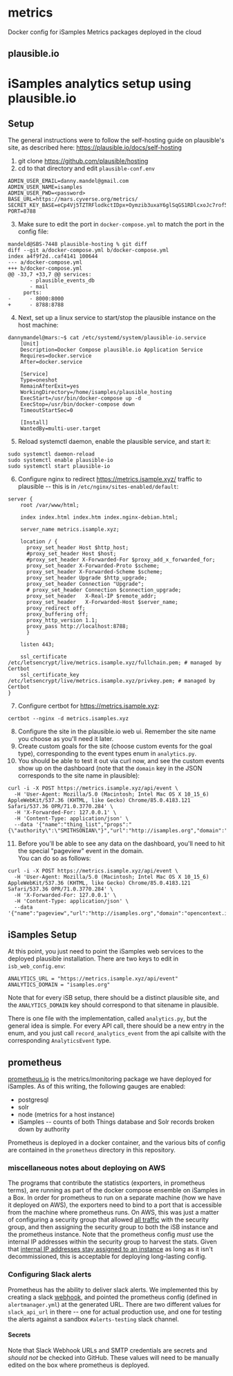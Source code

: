 # metrics
Docker config for iSamples Metrics packages deployed in the cloud

## plausible.io

# iSamples analytics setup using plausible.io

## Setup
The general instructions were to follow the self-hosting guide on plausible's site, as described here: https://plausible.io/docs/self-hosting

1. git clone https://github.com/plausible/hosting
2. cd to that directory and edit `plausible-conf.env`
```
ADMIN_USER_EMAIL=danny.mandel@gmail.com
ADMIN_USER_NAME=isamples
ADMIN_USER_PWD=<password>
BASE_URL=https://mars.cyverse.org/metrics/
SECRET_KEY_BASE=eCp4Vj5TZTRFlodkctIDpx+Oymzib3uxaY6glSqGS1RDlcxoJc7rof5l2M5zxqPPJRvsLx9efjt9f4ZxDYAoTQ==
PORT=8788
```
3. Make sure to edit the port in `docker-compose.yml` to match the port in the config file:
```
mandeld@SBS-7448 plausible-hosting % git diff
diff --git a/docker-compose.yml b/docker-compose.yml
index a4f9f2d..caf4141 100644
--- a/docker-compose.yml
+++ b/docker-compose.yml
@@ -33,7 +33,7 @@ services:
       - plausible_events_db
       - mail
     ports:
-      - 8000:8000
+      - 8788:8788
```
4. Next, set up a linux service to start/stop the plausible instance on the host machine:
```
dannymandel@mars:~$ cat /etc/systemd/system/plausible-io.service 
    [Unit]
    Description=Docker Compose plausible.io Application Service
    Requires=docker.service
    After=docker.service

    [Service]
    Type=oneshot
    RemainAfterExit=yes
    WorkingDirectory=/home/isamples/plausible_hosting
    ExecStart=/usr/bin/docker-compose up -d
    ExecStop=/usr/bin/docker-compose down 
    TimeoutStartSec=0

    [Install]
    WantedBy=multi-user.target  
```
5. Reload systemctl daemon, enable the plausible service, and start it:
```
sudo systemctl daemon-reload
sudo systemctl enable plausible-io
sudo systemctl start plausible-io
```
6. Configure nginx to redirect https://metrics.isample.xyz/ traffic to plausible -- this is in `/etc/nginx/sites-enabled/default`:
```
server {
	root /var/www/html;

	index index.html index.htm index.nginx-debian.html;

	server_name metrics.isample.xyz;	

    location / {
      proxy_set_header Host $http_host;
      #proxy_set_header Host $host;
      #proxy_set_header X-Forwarded-For $proxy_add_x_forwarded_for;
      proxy_set_header X-Forwarded-Proto $scheme;
      proxy_set_header X-Forwarded-Scheme $scheme;
      proxy_set_header Upgrade $http_upgrade;
      proxy_set_header Connection "Upgrade";
      # proxy_set_header Connection $connection_upgrade;
      proxy_set_header   X-Real-IP $remote_addr;
      proxy_set_header   X-Forwarded-Host $server_name;
      proxy_redirect off;
      proxy_buffering off;
      proxy_http_version 1.1;
      proxy_pass http://localhost:8788;
      }

	listen 443;

    ssl_certificate /etc/letsencrypt/live/metrics.isample.xyz/fullchain.pem; # managed by Certbot
    ssl_certificate_key /etc/letsencrypt/live/metrics.isample.xyz/privkey.pem; # managed by Certbot
}
```
7. Configure certbot for https://metrics.isample.xyz:
```
certbot --nginx -d metrics.isamples.xyz
```
8. Configure the site in the plausible.io web ui.  Remember the site name you choose as you'll need it later.
9. Create custom goals for the site (choose custom events for the goal type), corresponding to the event types enum in
`analytics.py`.
10. You should be able to test it out via curl now, and see the custom events show up on the dashboard (note that the `domain` key in the JSON corresponds to the site name in plausible):
```
curl -i -X POST https://metrics.isample.xyz/api/event \
  -H 'User-Agent: Mozilla/5.0 (Macintosh; Intel Mac OS X 10_15_6) AppleWebKit/537.36 (KHTML, like Gecko) Chrome/85.0.4183.121 Safari/537.36 OPR/71.0.3770.284' \
  -H 'X-Forwarded-For: 127.0.0.1' \
  -H 'Content-Type: application/json' \
  --data '{"name":"thing_list","props":"{\"authority\":\"SMITHSONIAN\"}","url":"http://isamples.org","domain":"isamples.org"}'
```
11. Before you'll be able to see any data on the dashboard, you'll need to hit the special "pageview" event in the domain.  
    You can do so as follows:
```
curl -i -X POST https://metrics.isample.xyz/api/event \
  -H 'User-Agent: Mozilla/5.0 (Macintosh; Intel Mac OS X 10_15_6) AppleWebKit/537.36 (KHTML, like Gecko) Chrome/85.0.4183.121 Safari/537.36 OPR/71.0.3770.284' \
  -H 'X-Forwarded-For: 127.0.0.1' \
  -H 'Content-Type: application/json' \
  --data '{"name":"pageview","url":"http://isamples.org","domain":"opencontext.isamples.org"}'
```
## iSamples Setup
At this point, you just need to point the iSamples web services to the deployed plausible installation.  There are two 
keys to edit in `isb_web_config.env`:
```
ANALYTICS_URL = "https://metrics.isample.xyz/api/event"
ANALYTICS_DOMAIN = "isamples.org"
```
Note that for every iSB setup, there should be a distinct plausible site, and the `ANALYTICS_DOMAIN` key should 
correspond to that sitename in plausible.

There is one file with the implementation, called `analytics.py`, but the general idea is simple.  For every API call, 
there should be a new entry in the enum, and you just call `record_analytics_event` from the api callsite with the 
corresponding `AnalyticsEvent` type.

## prometheus

[prometheus.io](https://prometheus.io/docs/introduction/overview/) is the metrics/monitoring package we have deployed for iSamples.  As of this writing, the following gauges are enabled:

* postgresql
* solr 
* node (metrics for a host instance)
* iSamples -- counts of both Things database and Solr records broken down by authority

Prometheus is deployed in a docker container, and the various bits of config are contained in the `prometheus` directory in this repository.

### miscellaneous notes about deploying on AWS
The programs that contribute the statistics (exporters, in prometheus terms), are running as part of the docker compose ensemble on iSamples in a Box.  In order for prometheus to run on a separate machine (how we have it deployed on AWS), the exporters need to bind to a port that is accessible from the machine where prometheus runs.  On AWS, this was just a matter of configuring a security group that allowed [all traffic](https://docs.aws.amazon.com/AWSEC2/latest/UserGuide/security-group-rules-reference.html#sg-rules-other-instances) with the security group, and then assigning the security group to both the iSB instance and the prometheus instance.  Note that the prometheus config *must* use the internal IP addresses within the security group to harvest the stats.  Given that [internal IP addresses stay assigned to an instance](https://docs.aws.amazon.com/vpc/latest/userguide/vpc-ip-addressing.html) as long as it isn't decommissioned, this is acceptable for deploying long-lasting config.

### Configuring Slack alerts

Prometheus has the ability to deliver slack alerts.  We implemented this by creating a slack [webhook](https://api.slack.com/messaging/webhooks), and pointed the prometheus config (defined in `alertmanager.yml`) at the generated URL.  There are two different values for `slack_api_url` in there -- one for actual production use, and one for testing the alerts against a sandbox `#alerts-testing` slack channel.

#### Secrets

Note that Slack Webhook URLs and SMTP credentials are secrets and *should not* be checked into GitHub.  These values will need to be manually edited on the box where prometheus is deployed.